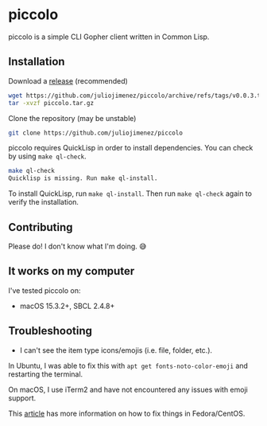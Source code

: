 # piccolo

piccolo is a simple CLI Gopher client written in Common Lisp.

## Installation

Download a [release](https://github.com/juliojimenez/piccolo/releases) (recommended)

```bash
wget https://github.com/juliojimenez/piccolo/archive/refs/tags/v0.0.3.tar.gz -O piccolo.tar.gz
tar -xvzf piccolo.tar.gz
```

Clone the repository (may be unstable)

```bash
git clone https://github.com/juliojimenez/piccolo
```

piccolo requires QuickLisp in order to install dependencies. You can check by using `make ql-check`.

```bash
make ql-check
Quicklisp is missing. Run make ql-install.
```

To install QuickLisp, run `make ql-install`. Then run `make ql-check` again to verify the installation.



## Contributing

Please do! I don't know what I'm doing. 😅

## It works on my computer

I've tested piccolo on:

- macOS 15.3.2+, SBCL 2.4.8+

## Troubleshooting

- I can't see the item type icons/emojis (i.e. file, folder, etc.).

In Ubuntu, I was able to fix this with `apt get fonts-noto-color-emoji` and restarting the terminal.

On macOS, I use iTerm2 and have not encountered any issues with emoji support.

This [article](https://linuxjedi.co.uk/rendering-emoji-in-linux-terminals/) has more information on how to fix things in Fedora/CentOS.